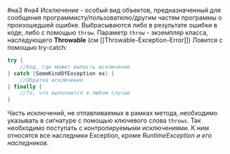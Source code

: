 #на3 #на4
Исключение - особый вид объектов, предназначенный для сообщения программисту/пользователю/другим частям программы о произошедшей ошибке.
Выбрасываются либо в результате ошибки в коде, либо с помощью `throw`. Параметр `throw` - экземпляр класса, наследующего **Throwable** (см [[Throwable-Exception-Error]])
Ловится с помощью try-catch:
```java
try {
	//Код, где может выпасть исключение
} catch (SomeKindOfException ex) {
	//Обратка исключения
} finally {
	//То, что выполнится в любом случае
}
```
Часть исключений, не отлавливаемых в рамках метода, необходимо указывать в сигнатуре с помощью ключевого слова `throws`. Так необходимо поступать с контролируемыми исключениями. К ним относятся все наследники Exception, кроме _RuntimeException и его наследников_.